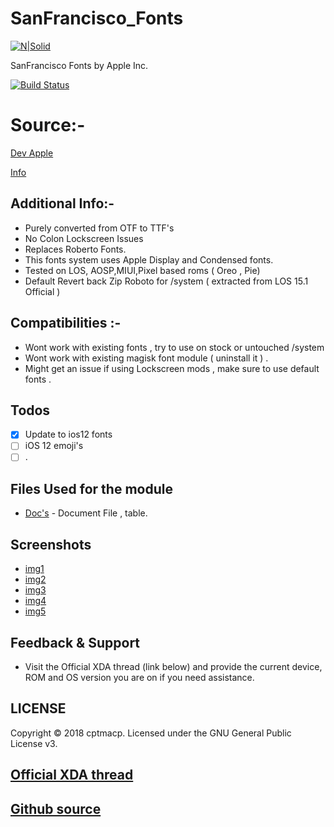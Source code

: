 # SanFrancisco_Fonts


[![N|Solid](https://img.xda-cdn.com/3CfRzT75ECZeIBXHGEPJ7cIQjso=/https%3A%2F%2Fdeveloper.apple.com%2Ffonts%2Fimages%2Ffont-hero_2x.png)](https://developer.apple.com/fonts/)

SanFrancisco Fonts by Apple Inc.

[![Build Status](https://travis-ci.org/joemccann/dillinger.svg?branch=master)](https://devloper.apple.com/fonts)


# Source:-

[Dev Apple](https://developer.apple.com/fonts/)

[Info](http://protosketch.io/san-francisco-display-vs-text-compact-vs-normal-a-brief-review/)


## Additional Info:-
- Purely converted from OTF to TTF's
- No Colon Lockscreen Issues
- Replaces Roberto Fonts.
- This fonts system uses Apple Display and Condensed fonts.
- Tested on LOS, AOSP,MIUI,Pixel based roms ( Oreo , Pie)
- Default Revert back Zip Roboto for /system ( extracted from LOS 15.1 Official )

## Compatibilities :-
- Wont work with existing fonts , try to use on stock or untouched /system
- Wont work with existing magisk font module ( uninstall it ) .
- Might get an issue if using Lockscreen mods , make sure to use default fonts .

## Todos
 - [x] Update to ios12 fonts 
 - [ ] iOS 12 emoji's
 - [ ] .

## Files Used for the module

* [Doc's](https://docs.google.com/document/d/1i6nyG_bBUs0ioulBXsxZZsgilf33qBxDPjroxsTLeMo/edit) - Document File , table.

## Screenshots 

- [img1](https://i.imgur.com/saiLhd5.jpg)
- [img2](https://i.imgur.com/jrfdPLz.png)
- [img3](https://i.imgur.com/P72VotQ.png)
- [img4](https://i.imgur.com/ZQuEqnp.png)
- [img5](https://i.imgur.com/rjSxp6z.png)

## Feedback & Support
- Visit the Official XDA thread (link below) and provide the current device, ROM and OS version you are on if you need assistance.

## LICENSE
Copyright © 2018 cptmacp. Licensed under the GNU General Public License v3.

## [Official XDA thread](https://forum.xda-developers.com/apps/magisk/module-apple-font-sf-pro-t3794785)
## [Github source](https://github.com/cptmacp/SanFrancisco_Fonts)
